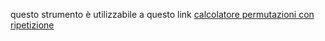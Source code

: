 questo strumento è utilizzabile a questo link  [calcolatore permutazioni con ripetizione](https://ognistrumento.com/calcolatore-permutazioni-con-ripetizione/)